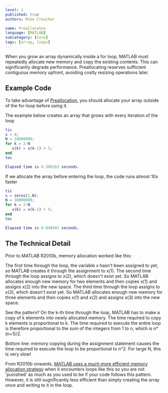 ```yaml
---
level: 1
published: true
authors: Mike Croucher

name: Preallocaton
language: [MATLAB]
subcategory: [Core]
tags: [array, loops]
---
```


When you grow an array dynamically inside a for loop, MATLAB must repeatedly allocate new memory and copy the existing contents. This can significantly degrade performance. Preallocating reserves sufficient contiguous memory upfront, avoiding costly resizing operations later.

<!--more-->

## Example Code

To take advantage of [Preallocation](https://uk.mathworks.com/help/matlab/matlab_prog/preallocating-arrays.html), you should allocate your array outside of the for-loop before using it.

The example below creates an array that grows with every iteration of the loop 

```matlab
tic
x = 0;
N = 10000000;
for k = 2:N
   x(k) = x(k-1) + 5;
end
toc

Elapsed time is 0.380283 seconds.
```

If we allocate the array before entering the loop, the code runs almost 10x faster

```matlab
tic
x = zeros(1,N);
N = 10000000;
for k = 2:N
   x(k) = x(k-1) + 5;
end
toc

Elapsed time is 0.040541 seconds.
```

## The Technical Detail

Prior to MATLAB R2010b, memory allocation worked like this: 

The first time through the loop, the variable x hasn't been assigned to yet, so MATLAB creates it through the assignment to x(1). The second time through the loop assigns to x(2), which doesn't exist yet. So MATLAB allocates enough new memory for two elements and then copies x(1) and assigns x(2) into the new space. The third time through the loop assigns to x(3), which doesn't exist yet. So MATLAB allocates enough new memory for three elements and then copies x(1) and x(2) and assigns x(3) into the new space.

See the pattern? On the k-th time through the loop, MATLAB has to make a copy of k elements into newly allocated memory. The time required to copy k elements is proportional to k. The time required to execute the entire loop is therefore proportional to the sum of the integers from 1 to n, which is n*(n+1)/2.

Bottom line: memory copying during the assignment statement causes the time required to execute the loop to be proportional to n^2. For large N, this is very slow!

From R2010b onwards, [MATLAB uses a much more efficient memory allocation strategy](https://blogs.mathworks.com/steve/2011/05/16/automatic-array-growth-gets-a-lot-faster-in-r2011a/?s_tid=blogs_rc_2) when it encounters loops like this so you are not 'punished' as much as you used to be if your code follows this pattern. However, it is still sugnificantly less efficient than simply creating the array once and writing to it in the loop.